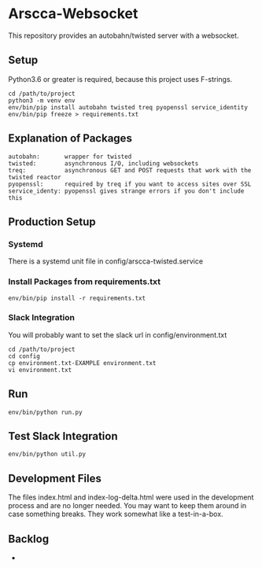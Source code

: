 Arscca-Websocket
================

This repository provides an autobahn/twisted server with a websocket.

Setup
-----

Python3.6 or greater is required, because this project uses F-strings.

    cd /path/to/project
    python3 -m venv env
    env/bin/pip install autobahn twisted treq pyopenssl service_identity
    env/bin/pip freeze > requirements.txt


Explanation of Packages
-----------------------

    autobahn:       wrapper for twisted
    twisted:        asynchronous I/O, including websockets
    treq:           asynchronous GET and POST requests that work with the twisted reactor
    pyopenssl:      required by treq if you want to access sites over SSL
    service_identy: pyopenssl gives strange errors if you don't include this



Production Setup
----------------


### Systemd

There is a systemd unit file in config/arscca-twisted.service


### Install Packages from requirements.txt

    env/bin/pip install -r requirements.txt


### Slack Integration

You will probably want to set the slack url in config/environment.txt

    cd /path/to/project
    cd config
    cp environment.txt-EXAMPLE environment.txt
    vi environment.txt


Run
---

    env/bin/python run.py



Test Slack Integration
----------------------

    env/bin/python util.py



Development Files
-----------------

The files index.html and index-log-delta.html were used in the development process
and are no longer needed. You may want to keep them around in case something breaks.
They work somewhat like a test-in-a-box.


Backlog
-------

  -
